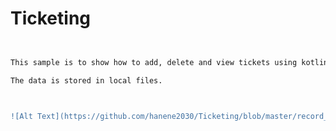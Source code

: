 # Ticketing

```diff Developed with +kotlin 


This sample is to show how to add, delete and view tickets using kotlin.

The data is stored in local files. 



![Alt Text](https://github.com/hanene2030/Ticketing/blob/master/record_screen.gif)
